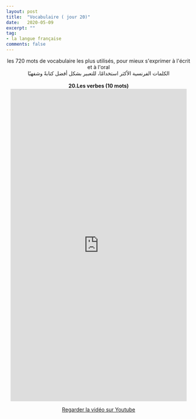 ```yaml
---
layout: post
title:  "Vocabulaire ( jour 20)"
date:   2020-05-09
excerpt: ""
tag:
- la langue française
comments: false
---
```

 <center>     les 720 mots de vocabulaire les plus utilisés, pour mieux s'exprimer à l'écrit et à l'oral <br> الكلمات الفرنسية الأكثر استخدامًا، للتعبير بشكل أفضل كتابةً وشفهيًا <br><br>     <strong> 20.Les verbes (10 mots)</strong>     <br> <iframe width="480" height="853" src="https://www.youtube.com/embed/WKk5ETv6G_0" title="youtube video player" frameborder="0" allow="accelerometer, autoplay, clipboard-write, encrypted-media, gyroscope, picture-in-picture, web-share" allowfullscreen></iframe>     <br> <p markdown="0"><a href="https://youtube.com/shorts/WKk5ETv6G_0" class="btn btn-danger" target="_blank">Regarder la vidéo sur Youtube</a></p> </center>
